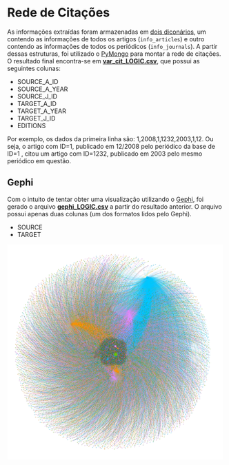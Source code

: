 # Rede de Citações

As informações extraídas foram armazenadas em [dois diconários](https://github.com/anacwagner/scopus-scraping/tree/master/pickles), um contendo as informações de todos os artigos (`info_articles`) e outro contendo as informações de todos os periódicos (`info_journals`). A partir dessas estruturas, foi utilizado o [PyMongo](https://api.mongodb.com/python/current/) para montar a rede de citações. O resultado final encontra-se em [**var_cit_LOGIC.csv**](https://github.com/anacwagner/scopus-scraping/blob/master/outputs/var_cit_LOGIC.csv), que possui as seguintes colunas:


* SOURCE_A_ID
* SOURCE_A_YEAR
* SOURCE_J_ID
* TARGET_A_ID
* TARGET_A_YEAR
* TARGET_J_ID
* EDITIONS


Por exemplo, os dados da primeira linha são: 1,2008,1,1232,2003,1,12. Ou seja, o artigo com ID=1, publicado em 12/2008 pelo periódico da base de ID=1 , citou um artigo com ID=1232, publicado em 2003 pelo mesmo periódico em questão.

## Gephi
Com o intuito de tentar obter uma visualização utilizando o [Gephi](https://gephi.org), foi gerado o arquivo [**gephi_LOGIC.csv**](https://github.com/anacwagner/scopus-scraping/blob/master/outputs/gephi_LOGIC.csv) a partir do resultado anterior. O arquivo possui apenas duas colunas (um dos formatos lidos pelo Gephi).

* SOURCE
* TARGET

<img src="../figuras/logic.png" alt="drawing" width="500"/>
